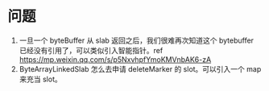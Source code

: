 # 问题

1. 一旦一个 byteBuffer 从 slab 返回之后，我们很难再次知道这个 bytebuffer 已经没有引用了，可以类似引入智能指针。ref https://mp.weixin.qq.com/s/p5NxvhpfYmoKMVnbAK6-zA
2. ByteArrayLinkedSlab 怎么去申请 deleteMarker 的 slot。可以引入一个 map 来充当 slot。